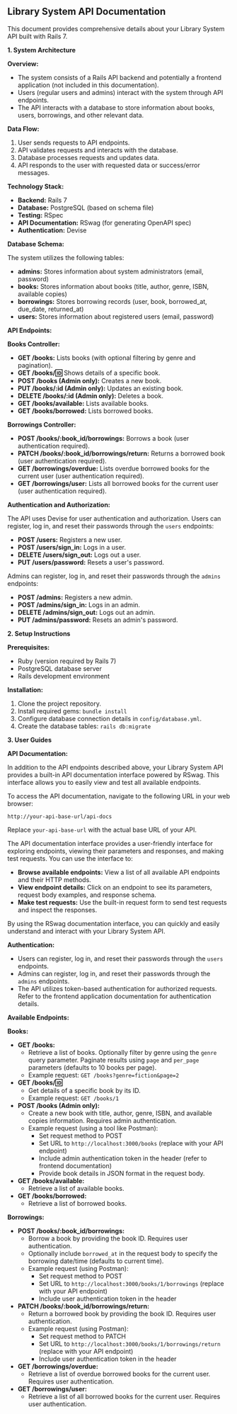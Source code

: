 ## Library System API Documentation

This document provides comprehensive details about your Library System API built with Rails 7.

**1. System Architecture**

**Overview:**

- The system consists of a Rails API backend and potentially a frontend application (not included in this documentation).
- Users (regular users and admins) interact with the system through API endpoints.
- The API interacts with a database to store information about books, users, borrowings, and other relevant data.

**Data Flow:**

1. User sends requests to API endpoints.
2. API validates requests and interacts with the database.
3. Database processes requests and updates data.
4. API responds to the user with requested data or success/error messages.

**Technology Stack:**

- **Backend:** Rails 7
- **Database:** PostgreSQL (based on schema file)
- **Testing:** RSpec
- **API Documentation:** RSwag (for generating OpenAPI spec)
- **Authentication:** Devise

**Database Schema:**

The system utilizes the following tables:

- **admins:** Stores information about system administrators (email, password)
- **books:** Stores information about books (title, author, genre, ISBN, available copies)
- **borrowings:** Stores borrowing records (user, book, borrowed_at, due_date, returned_at)
- **users:** Stores information about registered users (email, password)

**API Endpoints:**

**Books Controller:**

- **GET /books:** Lists books (with optional filtering by genre and pagination).
- **GET /books/:id:** Shows details of a specific book.
- **POST /books (Admin only):** Creates a new book.
- **PUT /books/:id (Admin only):** Updates an existing book.
- **DELETE /books/:id (Admin only):** Deletes a book.
- **GET /books/available:** Lists available books.
- **GET /books/borrowed:** Lists borrowed books.

**Borrowings Controller:**

- **POST /books/:book_id/borrowings:** Borrows a book (user authentication required).
- **PATCH /books/:book_id/borrowings/return:** Returns a borrowed book (user authentication required).
- **GET /borrowings/overdue:** Lists overdue borrowed books for the current user (user authentication required).
- **GET /borrowings/user:** Lists all borrowed books for the current user (user authentication required).

**Authentication and Authorization:**

The API uses Devise for user authentication and authorization. Users can register, log in, and reset their passwords through the `users` endpoints:

- **POST /users:** Registers a new user.
- **POST /users/sign_in:** Logs in a user.
- **DELETE /users/sign_out:** Logs out a user.
- **PUT /users/password:** Resets a user's password.

Admins can register, log in, and reset their passwords through the `admins` endpoints:

- **POST /admins:** Registers a new admin.
- **POST /admins/sign_in:** Logs in an admin.
- **DELETE /admins/sign_out:** Logs out an admin.
- **PUT /admins/password:** Resets an admin's password.

**2. Setup Instructions**

**Prerequisites:**

- Ruby (version required by Rails 7)
- PostgreSQL database server
- Rails development environment

**Installation:**

1. Clone the project repository.
2. Install required gems: `bundle install`
3. Configure database connection details in `config/database.yml`.
4. Create the database tables: `rails db:migrate`

**3. User Guides**


**API Documentation:**

In addition to the API endpoints described above, your Library System API provides a built-in API documentation interface powered by RSwag. This interface allows you to easily view and test all available endpoints.

To access the API documentation, navigate to the following URL in your web browser:

```
http://your-api-base-url/api-docs
```

Replace `your-api-base-url` with the actual base URL of your API.

The API documentation interface provides a user-friendly interface for exploring endpoints, viewing their parameters and responses, and making test requests. You can use the interface to:

- **Browse available endpoints:** View a list of all available API endpoints and their HTTP methods.
- **View endpoint details:** Click on an endpoint to see its parameters, request body examples, and response schema.
- **Make test requests:** Use the built-in request form to send test requests and inspect the responses.

By using the RSwag documentation interface, you can quickly and easily understand and interact with your Library System API.


**Authentication:**

- Users can register, log in, and reset their passwords through the `users` endpoints.
- Admins can register, log in, and reset their passwords through the `admins` endpoints.
- The API utilizes token-based authentication for authorized requests. Refer to the frontend application documentation for authentication details.

**Available Endpoints:**

**Books:**

- **GET /books:**
    - Retrieve a list of books. Optionally filter by genre using the `genre` query parameter. Paginate results using `page` and `per_page` parameters (defaults to 10 books per page).
    - Example request: `GET /books?genre=fiction&page=2`
- **GET /books/:id:**
    - Get details of a specific book by its ID.
    - Example request: `GET /books/1`
- **POST /books (Admin only):**
    - Create a new book with title, author, genre, ISBN, and available copies information. Requires admin authentication.
    - Example request (using a tool like Postman):
        - Set request method to POST
        - Set URL to `http://localhost:3000/books` (replace with your API endpoint)
        - Include admin authentication token in the header (refer to frontend documentation)
        - Provide book details in JSON format in the request body.
- **GET /books/available:**
    - Retrieve a list of available books.
- **GET /books/borrowed:**
    - Retrieve a list of borrowed books.

**Borrowings:**

- **POST /books/:book_id/borrowings:**
    - Borrow a book by providing the book ID. Requires user authentication.
    - Optionally include `borrowed_at` in the request body to specify the borrowing date/time (defaults to current time).
    - Example request (using Postman):
        - Set request method to POST
        - Set URL to `http://localhost:3000/books/1/borrowings` (replace with your API endpoint)
        - Include user authentication token in the header
- **PATCH /books/:book_id/borrowings/return:**
    - Return a borrowed book by providing the book ID. Requires user authentication.
    - Example request (using Postman):
        - Set request method to PATCH
        - Set URL to `http://localhost:3000/books/1/borrowings/return` (replace with your API endpoint)
        - Include user authentication token in the header
- **GET /borrowings/overdue:**
    - Retrieve a list of overdue borrowed books for the current user. Requires user authentication.
- **GET /borrowings/user:**
    - Retrieve a list of all borrowed books for the current user. Requires user authentication.
